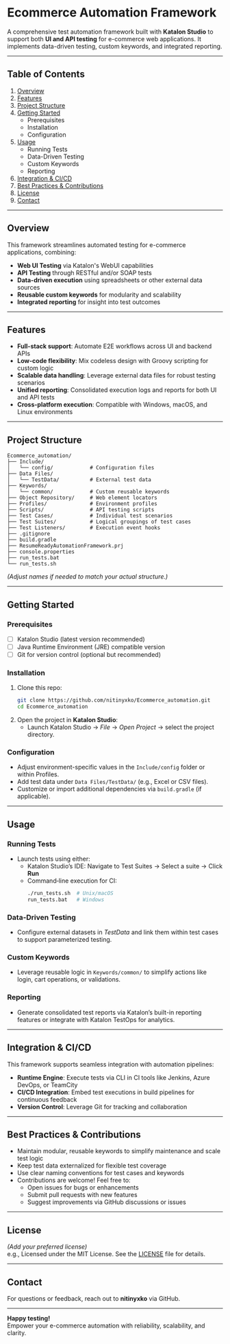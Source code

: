 # Ecommerce Automation Framework

A comprehensive test automation framework built with **Katalon Studio** to support both **UI and API testing** for e-commerce web applications. It implements data-driven testing, custom keywords, and integrated reporting.

---

## Table of Contents

1. [Overview](#overview)  
2. [Features](#features)  
3. [Project Structure](#project-structure)  
4. [Getting Started](#getting-started)  
   - Prerequisites  
   - Installation  
   - Configuration  
5. [Usage](#usage)  
   - Running Tests  
   - Data-Driven Testing  
   - Custom Keywords  
   - Reporting  
6. [Integration & CI/CD](#integration--cicd)  
7. [Best Practices & Contributions](#best-practices--contributions)  
8. [License](#license)  
9. [Contact](#contact)

---

## Overview

This framework streamlines automated testing for e-commerce applications, combining:

- **Web UI Testing** via Katalon's WebUI capabilities  
- **API Testing** through RESTful and/or SOAP tests  
- **Data-driven execution** using spreadsheets or other external data sources  
- **Reusable custom keywords** for modularity and scalability  
- **Integrated reporting** for insight into test outcomes

---

## Features

- **Full-stack support**: Automate E2E workflows across UI and backend APIs  
- **Low-code flexibility**: Mix codeless design with Groovy scripting for custom logic  
- **Scalable data handling**: Leverage external data files for robust testing scenarios  
- **Unified reporting**: Consolidated execution logs and reports for both UI and API tests  
- **Cross-platform execution**: Compatible with Windows, macOS, and Linux environments  

---

## Project Structure

```text
Ecommerce_automation/
├── Include/
│   └── config/            # Configuration files
├── Data Files/
│   └── TestData/          # External test data
├── Keywords/
│   └── common/            # Custom reusable keywords
├── Object Repository/     # Web element locators
├── Profiles/              # Environment profiles
├── Scripts/               # API testing scripts
├── Test Cases/            # Individual test scenarios
├── Test Suites/           # Logical groupings of test cases
├── Test Listeners/        # Execution event hooks
├── .gitignore
├── build.gradle
├── ResumeReadyAutomationFramework.prj
├── console.properties
├── run_tests.bat
└── run_tests.sh
```

*(Adjust names if needed to match your actual structure.)*

---

## Getting Started

### Prerequisites
- [ ] Katalon Studio (latest version recommended)  
- [ ] Java Runtime Environment (JRE) compatible version  
- [ ] Git for version control (optional but recommended)

### Installation
1. Clone this repo:
   ```bash
   git clone https://github.com/nitinyxko/Ecommerce_automation.git
   cd Ecommerce_automation
   ```
2. Open the project in **Katalon Studio**:
   - Launch Katalon Studio → *File* → *Open Project* → select the project directory.

### Configuration
- Adjust environment-specific values in the `Include/config` folder or within Profiles.  
- Add test data under `Data Files/TestData/` (e.g., Excel or CSV files).  
- Customize or import additional dependencies via `build.gradle` (if applicable).  

---

## Usage

### Running Tests
- Launch tests using either:
  - Katalon Studio’s IDE: Navigate to Test Suites → Select a suite → Click **Run**
  - Command‑line execution for CI:
    ```bash
    ./run_tests.sh  # Unix/macOS
    run_tests.bat   # Windows
    ```

### Data-Driven Testing
- Configure external datasets in *TestData* and link them within test cases to support parameterized testing.

### Custom Keywords
- Leverage reusable logic in `Keywords/common/` to simplify actions like login, cart operations, or validations.

### Reporting
- Generate consolidated test reports via Katalon’s built-in reporting features or integrate with Katalon TestOps for analytics.

---

## Integration & CI/CD

This framework supports seamless integration with automation pipelines:

- **Runtime Engine**: Execute tests via CLI in CI tools like Jenkins, Azure DevOps, or TeamCity  
- **CI/CD Integration**: Embed test executions in build pipelines for continuous feedback  
- **Version Control**: Leverage Git for tracking and collaboration

---

## Best Practices & Contributions

- Maintain modular, reusable keywords to simplify maintenance and scale test logic  
- Keep test data externalized for flexible test coverage  
- Use clear naming conventions for test cases and keywords  
- Contributions are welcome! Feel free to:  
  - Open issues for bugs or enhancements  
  - Submit pull requests with new features  
  - Suggest improvements via GitHub discussions or issues  

---

## License

*(Add your preferred license)*  
e.g., Licensed under the MIT License. See the [LICENSE](LICENSE) file for details.

---

## Contact

For questions or feedback, reach out to **nitinyxko** via GitHub.

---

**Happy testing!**  
Empower your e-commerce automation with reliability, scalability, and clarity.
